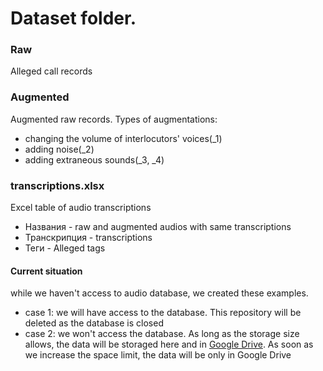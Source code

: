 # Dataset folder.

### Raw
Alleged call records
### Augmented
Augmented raw records. Types of augmentations: 
- changing the volume of interlocutors' voices(_1)
- adding noise(_2)
- adding extraneous sounds(_3, _4)

### transcriptions.xlsx
Excel table of audio transcriptions
- Названия - raw and augmented audios with same transcriptions
- Транскрипция - transcriptions
- Теги - Alleged tags

#### Current situation
while we haven't access to audio database, we created these examples. 
- case 1: we will have access to the database. This repository will be deleted as the database is closed
- case 2: we won't access the database. As long as the storage size allows, the data will be storaged here and in [Google Drive](https://drive.google.com/drive/folders/1-veCX8yrmzi_I9IlxpmIkmLmBj8mEUTJ?usp=sharing). As soon as we increase the space limit, the data will be only in Google Drive

